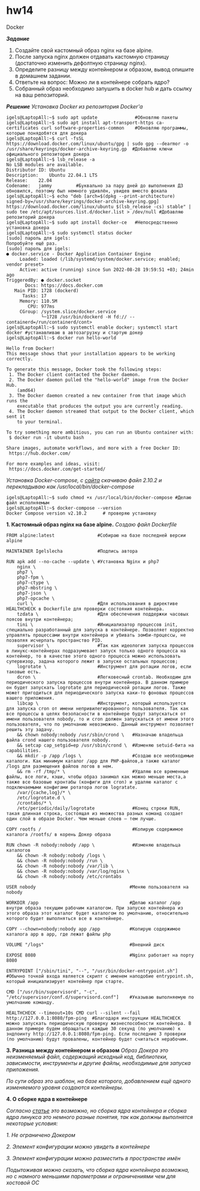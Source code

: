 # hw14
Docker

***Задание***

1. Создайте свой кастомный образ nginx на базе alpine. 
2. После запуска nginx должен отдавать кастомную страницу (достаточно изменить дефолтную страницу nginx).
3. Определите разницу между контейнером и образом, вывод опишите в домашнем задании.
4. Ответьте на вопрос: Можно ли в контейнере собрать ядро?
5. Собранный образ необходимо запушить в docker hub и дать ссылку на ваш репозиторий.

***Решение***
*Установка Docker из репозитория Docker'a*
```
igels@LaptopAll:~$ sudo apt update              #Обновляю пакеты
igels@LaptopAll:~$ sudo apt install apt-transport-https ca-certificates curl software-properties-common    #Обновляю программы, которые понядобятся для докера
igels@LaptopAll:~$ curl -fsSL https://download.docker.com/linux/ubuntu/gpg | sudo gpg --dearmor -o /usr/share/keyrings/docker-archive-keyring.gp  #Добавляю ключи официального репозитория докера
igels@LaptopAll:~$ lsb_release -a
No LSB modules are available.
Distributor ID:	Ubuntu
Description:	Ubuntu 22.04.1 LTS
Release:	22.04
Codename:	jammy         #Буквально за пару дней до выполнения ДЗ обновился, поэтому был немного удивлён, увидев вместо фокала 
igels@LaptopAll:~$ echo "deb [arch=$(dpkg --print-architecture) signed-by=/usr/share/keyrings/docker-archive-keyring.gpg] https://download.docker.com/linux/ubuntu $(lsb_release -cs) stable" | sudo tee /etc/apt/sources.list.d/docker.list > /dev/null #Добавляю репозиторий докера
igels@LaptopAll:~$ sudo apt install docker-ce   #Непосредственно установка докера
igels@LaptopAll:~$ sudo systemctl status docker
[sudo] пароль для igels: 
Попробуйте ещё раз.
[sudo] пароль для igels: 
● docker.service - Docker Application Container Engine
     Loaded: loaded (/lib/systemd/system/docker.service; enabled; vendor preset>
     Active: active (running) since Sun 2022-08-28 19:59:51 +03; 24min ago
TriggeredBy: ● docker.socket
       Docs: https://docs.docker.com
   Main PID: 1728 (dockerd)
      Tasks: 17
     Memory: 110.5M
        CPU: 977ms
     CGroup: /system.slice/docker.service
             └─1728 /usr/bin/dockerd -H fd:// --containerd=/run/containerd/cont>
igels@LaptopAll:~$ sudo systemctl enable docker; systemctl start docker #устанавливаю в автозагрузку и стартую докер
igels@LaptopAll:~$ docker run hello-world

Hello from Docker!
This message shows that your installation appears to be working correctly.

To generate this message, Docker took the following steps:
 1. The Docker client contacted the Docker daemon.
 2. The Docker daemon pulled the "hello-world" image from the Docker Hub.
    (amd64)
 3. The Docker daemon created a new container from that image which runs the
    executable that produces the output you are currently reading.
 4. The Docker daemon streamed that output to the Docker client, which sent it
    to your terminal.

To try something more ambitious, you can run an Ubuntu container with:
 $ docker run -it ubuntu bash

Share images, automate workflows, and more with a free Docker ID:
 https://hub.docker.com/

For more examples and ideas, visit:
 https://docs.docker.com/get-started/
```
*Установка Docker-compose, с [сайта](https://github.com/docker/compose/releases) скачиваю файл 2.10.2 и перекладываю как /usr/local/bin/docker-compose*
```
igels@LaptopAll:~$ sudo chmod +x /usr/local/bin/docker-compose #Делаю файл исполняемым
igels@LaptopAll:~$ docker-compose --version
Docker Compose version v2.10.2      # проверяю установку
```
**1. Кастомный образ nginx на базе alpine.**
*Создаю файл Dockerfile*
```
FROM alpine:latest                #Собираю на базе последней версии alpine

MAINTAINER Igelslecha             #Подпись автора

RUN apk add --no-cache --update \ #Установка Nginx и php7
    nginx \
    php7 \
    php7-fpm \
    php7-ctype \
    php7-mbstring \
    php7-json \
    php7-opcache \
    curl \                        #Для использования в директиве HEALTHCHECK в Dockerfile для проверки состояния контейнера. 
    tzdata \                      #Для обеспечения поддержки часовых поясов внутри контейнера;
    tini \                        #Инициализатор процессов init, специально разработанный для запуска в контейнере. Позволяет корректно управлять процессами внутри контейнера и убивать зомби-процессы, не позволяя исчерпать пространство PID. 
    supervisor \                  #Так как идеология запуска процессов в линукс-контейнерах подразумевает запуск только одного процесса на контейнер, то в качестве этого одного процесса можно использовать супервизор, задача которого лежит в запуске остальных процессов;
    logrotate \                   #Инструмент для ротации логов, если таковые есть. 
    dcron \                       #Легковесный crontab. Необходим для периодического запуска процессов внутри контейнера. В данном примере он будет запускать logrotate для периодической ротации логов. Также может пригодиться для периодического запуска каки-то фоновых процессов вашего приложения.
    libcap \                      #Инструмент, который используется для запуска cron от имени непривилегированного пользователя. Так как все процессы в целях безопасности в контейнере будут запускаться от имени пользователя nobody, то и cron должен запускаться от имени этого пользователя, что по умолчанию невозможно. Данный инструмент позволяет решить эту задачу.
    && chown nobody:nobody /usr/sbin/crond \   #Назначаю владельца файла crond нашего пользователя nobody.  
    && setcap cap_setgid=ep /usr/sbin/crond \  #Изменяю setuid-бита на capabilities.
    && mkdir -p /app /logs \                   #Создаю все необходимые каталоги. Как минимум каталог /app для PHP-файлов,а также каталог /logs для размещения файлов логов в нем.
    && rm -rf /tmp/* \                         #Удаляю все временные файлы, все логи, кэши, чтобы образ занимал как можно меньше места,а также все базовые кронтабы (конфиги для cron) и удаляю каталог с подключаемыми конфигами ротатора логов logratate. 
    /var/{cache,log}/* \
    /etc/logrotate.d \
    /crontabs/* \
    /etc/periodic/daily/logrotate              #Конец строки RUN, такая длинная строка, состоящая из множества разных команд создает один слой в образе Docker. Чем меньше слоев — тем лучше.
    
COPY rootfs /                                  #Копирую содержимое каталога /rootfs/ в корень Докер образа

RUN chown -R nobody:nobody /app \              #Изменяю владельца каталогов
    && chown -R nobody:nobody /logs \
    && chown -R nobody:nobody /run \
    && chown -R nobody:nobody /var/lib \
    && chown -R nobody:nobody /var/log/nginx \
    && chown -R nobody:nobody /etc/crontabs 

USER nobody                                   #Меняю пользователя на nobody

WORKDIR /app                                  #Делаю каталог /app внутри образа текущим рабочим каталогом. При запуске контейнера из этого образа этот каталог будет каталогом по умолчанию, относительно которого будет выполняться все в контейнере.

COPY --chown=nobody:nobody app /app           #Копирую содержимое каталога app в app, где лежат файлы php

VOLUME "/logs"                                #Внешний диск 

EXPOSE 8080                                   #Nginx работает на порту 8080

ENTRYPOINT ["/sbin/tini", "--", "/usr/bin/docker-entrypoint.sh"]       #Обычно точкой входа является скрипт с именем наподобие entrypoint.sh, который инициализирует контейнер при старте.

CMD ["/usr/bin/supervisord", "-c", "/etc/supervisor/conf.d/supervisord.conf"]    #Указываю выполняемую по умолчанию команду.

HEALTHCHECK --timeout=10s CMD curl --silent --fail http://127.0.0.1:8080/fpm-ping  #Благодаря инструкции HEALTHCHECK можно запускать периодическую проверку жизнеспособности контейнера. В данном примере будем обращаться каждые 30 секунд (по умолчанию) к эндпоинту http://127.0.0.1:8080/fpm-ping. Если последние 3 проверки (по умолчанию) будут провалены, контейнер будет считаться нерабочим.
```


**3. Разница между контейнером и образом**
*Образ Докера это неизменяемый файл, содержащий исходный код, библиотеки, зависимости, инструменты и другие файлы, необходимые для запуска приложения.*

*По сути образ это шаблон, на базе которого, добавлением ещё одного изменяемого уровня создаются контейнеры.*

**4. О сборке ядра в контейнере**

*Согласно [статье](https://russianblogs.com/article/1138863585/) это возможно, но сборка ядра контейнера и сборка ядра линукса это немного разные понятия, так как должны выполнятся некоторые условия:*

*1. Не ограничено Докером*

*2. Элемент конфигурации можно увидеть в контейнере*

*3. Элемент конфигурации можно разместить в пространстве имён*

 *Подытоживая можно сказать, что сборка ядра контейнера возможна, но с намного меньшими параметрами и ограничениями чем для хостовой ОС*
 
 







